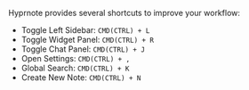 Hyprnote provides several shortcuts to improve your workflow:

- Toggle Left Sidebar: `CMD(CTRL) + L`
- Toggle Widget Panel: `CMD(CTRL) + R`
- Toggle Chat Panel: `CMD(CTRL) + J`
- Open Settings: `CMD(CTRL) + ,`
- Global Search: `CMD(CTRL) + K`
- Create New Note: `CMD(CTRL) + N`
